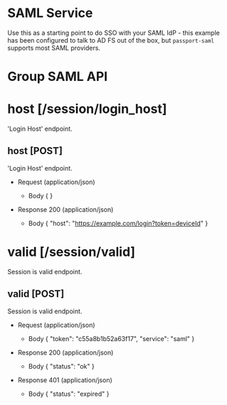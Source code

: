 # SAML Service

Use this as a starting point to do SSO with your SAML IdP - this example has been configured to talk to AD FS out of the box, but `passport-saml` supports most SAML providers.

# Group SAML API

# host [/session/login_host]

'Login Host' endpoint.

## host [POST] 

'Login Host' endpoint.

+ Request (application/json)
    + Body
            {
            }

+ Response 200 (application/json)
    + Body
            {
              "host": "https://example.com/login?token=deviceId"
            }

# valid [/session/valid]

Session is valid endpoint.

## valid [POST] 

Session is valid endpoint.

+ Request (application/json)
    + Body
            {
                "token": "c55a8b1b52a63f17",
                "service": "saml"
            }

+ Response 200 (application/json)
    + Body
            {
              "status": "ok"
            }

+ Response 401 (application/json)
    + Body
            {
              "status": "expired"
            }
